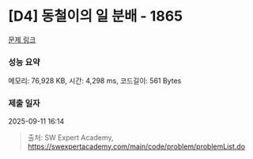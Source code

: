 # [D4] 동철이의 일 분배 - 1865 

[문제 링크](https://swexpertacademy.com/main/code/problem/problemDetail.do?contestProbId=AV5LuHfqDz8DFAXc) 

### 성능 요약

메모리: 76,928 KB, 시간: 4,298 ms, 코드길이: 561 Bytes

### 제출 일자

2025-09-11 16:14



> 출처: SW Expert Academy, https://swexpertacademy.com/main/code/problem/problemList.do